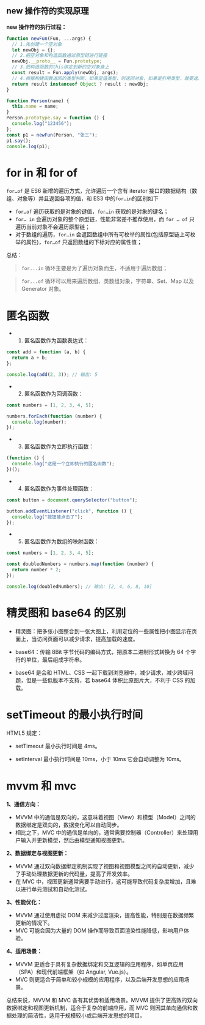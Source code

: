 ## new 操作符的实现原理

**new 操作符的执行过程：**

```js
function newFun(Fun, ...args) {
  // 1.先创建一个空对象
  let newObj = {};
  // 2.把空对象和构造函数通过原型链进行链接
  newObj.__proto__ = Fun.prototype;
  // 3.把构造函数的this绑定到新的空对象身上
  const result = Fun.apply(newObj, args);
  // 4.根据构建函数返回的类型判断，如果是值类型，则返回对象，如果是引用类型，就要返回这个引用类型
  return result instanceof Object ? result : newObj;
}

function Person(name) {
  this.name = name;
}
Person.prototype.say = function () {
  console.log("123456");
};
const p1 = newFun(Person, "张三");
p1.say();
console.log(p1);
```

# for in 和 for of

`for…of` 是 ES6 新增的遍历方式，允许遍历一个含有 iterator 接口的数据结构（数组、对象等）并且返回各项的值，和 ES3 中的`for…in`的区别如下

- `for…of` 遍历获取的是对象的键值，`for…in` 获取的是对象的键名；
- `for… in` 会遍历对象的整个原型链，性能非常差不推荐使用，而 `for … of` 只遍历当前对象不会遍历原型链；
- 对于数组的遍历，`for…in` 会返回数组中所有可枚举的属性(包括原型链上可枚举的属性)，`for…of` 只返回数组的下标对应的属性值；

总结：

> `for...in` 循环主要是为了遍历对象而生，不适用于遍历数组；

> `for...of` 循环可以用来遍历数组、类数组对象，字符串、Set、Map 以及 Generator 对象。

# 匿名函数

- 1. 匿名函数作为函数表达式：

```js
const add = function (a, b) {
  return a + b;
};

console.log(add(2, 3)); // 输出: 5
```

- 2. 匿名函数作为回调函数：

```js
const numbers = [1, 2, 3, 4, 5];

numbers.forEach(function (number) {
  console.log(number);
});
```

- 3. 匿名函数作为立即执行函数：

```js
(function () {
  console.log("这是一个立即执行的匿名函数");
})();
```

- 4. 匿名函数作为事件处理函数：

```js
const button = document.querySelector("button");

button.addEventListener("click", function () {
  console.log("按钮被点击了");
});
```

- 5. 匿名函数作为数组的映射函数：

```js
const numbers = [1, 2, 3, 4, 5];

const doubledNumbers = numbers.map(function (number) {
  return number * 2;
});

console.log(doubledNumbers); // 输出: [2, 4, 6, 8, 10]
```

# 精灵图和 base64 的区别

- 精灵图：把多张小图整合到一张大图上，利用定位的一些属性把小图显示在页面上，当访问页面可以减少请求，提高加载的速度。

- base64：传输 8Bit 字节代码的编码方式，把原本二进制形式转换为 64 个字符的单位，最后组成字符串。

- base64 是会和 HTML、CSS 一起下载到浏览器中，减少请求，减少跨域问题，但是一些低版本不支持，若 base64 体积比原图片大，不利于 CSS 的加载。

# setTimeout 的最小执行时间

HTML5 规定：

- setTimeout 最小执行时间是 4ms。

- setInterval 最小执行时间是 10ms，小于 10ms 它会自动调整为 10ms。

# mvvm 和 mvc

**1、通信方向：**

- MVVM 中的通信是双向的，这意味着视图（View）和模型（Model）之间的数据绑定是双向的，数据变化可以自动同步。
- 相比之下，MVC 中的通信是单向的，通常需要控制器（Controller）来处理用户输入并更新模型，然后由模型通知视图更新。

**2、数据绑定与视图更新：**

- MVVM 通过双向数据绑定机制实现了视图和视图模型之间的自动更新，减少了手动处理数据更新的代码量，提高了开发效率。
- 在 MVC 中，视图更新通常需要手动进行，这可能导致代码复杂度增加，且难以进行单元测试和自动化测试。

**3、性能优化：**

- MVVM 通过使用虚拟 DOM 来减少过度渲染，提高性能，特别是在数据频繁更新的情况下。
- MVC 可能会因为大量的 DOM 操作而导致页面渲染性能降低，影响用户体验。

**4、适用场景：**

- MVVM 更适合于具有复杂数据绑定和交互逻辑的应用程序，如单页应用（SPA）和现代前端框架（如 Angular, Vue.js）。
- MVC 则更适合于简单和较小规模的应用程序，以及后端开发思想的应用场景。

总结来说，MVVM 和 MVC 各有其优势和适用场景。MVVM 提供了更高效的双向数据绑定和视图更新机制，适合于复杂的前端应用，而 MVC 则因其单向通信和数据处理的简洁性，适用于规模较小或后端开发思想的项目。
